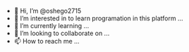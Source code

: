 - 👋 Hi, I’m @oshego2715
- 👀 I’m interested in to learn programation in this platform ...
- 🌱 I’m currently learning ...
- 💞️ I’m looking to collaborate on ...
- 📫 How to reach me ...

<!---
oshego2715/oshego2715 is a ✨ special ✨ repository because its `README.md` (this file) appears on your GitHub profile.
You can click the Preview link to take a look at your changes.
--->

